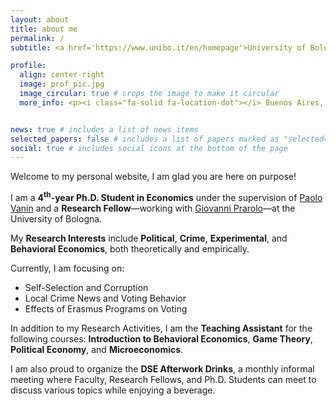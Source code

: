 ```yaml
---
layout: about
title: about me
permalink: /
subtitle: <a href='https://www.unibo.it/en/homepage'>University of Bologna</a>, <a href='https://dse.unibo.it/en'>Department of Economics</a> <br> <a href='https://goo.gl/maps/1icot9p1g97AWCD37'>Piazza Scaravilli 2, 40126, Bologna</a>

profile:
  align: center-right
  image: prof_pic.jpg
  image_circular: true # crops the image to make it circular
  more_info: <p><i class="fa-solid fa-location-dot"></i> Buenos Aires, Argentina</p>


news: true # includes a list of news items
selected_papers: false # includes a list of papers marked as "selected={true}"
social: true # includes social icons at the bottom of the page
---
```


Welcome to my personal website, I am glad you are here on purpose!

I am a <b>4<sup>th</sup>-year Ph.D. Student in Economics</b> under the supervision of [Paolo Vanin](https://sites.google.com/site/paolovanin/) and a <b>Research Fellow</b>&mdash;working with [Giovanni Prarolo](https://sites.google.com/site/giovanniprarolo/)&mdash;at the University of Bologna.

My <b>Research Interests</b> include <b>Political</b>, <b>Crime</b>, <b>Experimental</b>, and <b>Behavioral Economics</b>, both theoretically and empirically.

Currently, I am focusing on:
 <ul>
  <li>Self-Selection and Corruption</li>
  <li>Local Crime News and Voting Behavior</li>
  <li>Effects of Erasmus Programs on Voting</li>
</ul>

In addition to my Research Activities, I am the <b>Teaching Assistant</b> for the following courses: <b>Introduction to Behavioral Economics</b>, <b>Game Theory</b>, <b>Political Economy</b>, and <b>Microeconomics</b>.

I am also proud to organize the <b>DSE Afterwork Drinks</b>, a monthly informal meeting where Faculty, Research Fellows, and Ph.D. Students can meet to discuss various topics while enjoying a beverage.
